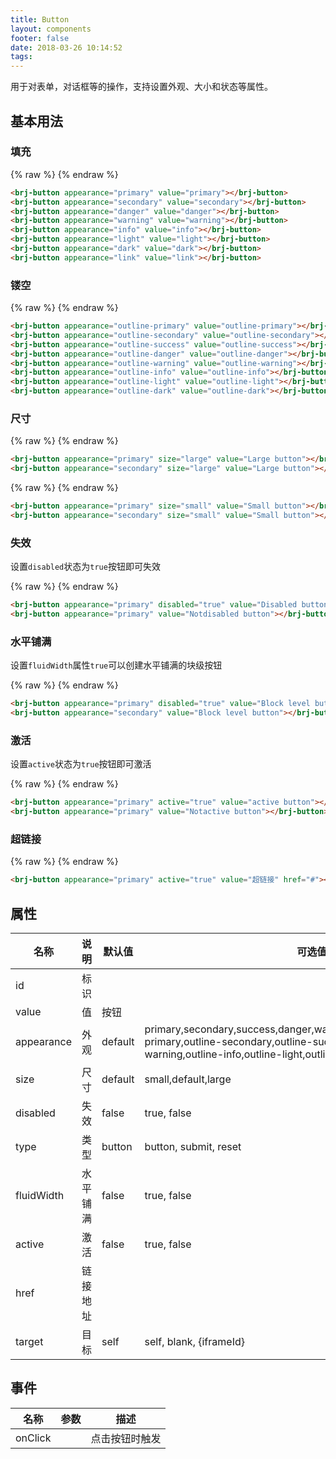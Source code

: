 ```yaml
---
title: Button
layout: components
footer: false
date: 2018-03-26 10:14:52
tags:
---
```


用于对表单，对话框等的操作，支持设置外观、大小和状态等属性。

## 基本用法

### 填充

{% raw %}
<brj-button appearance="primary" value="primary"></brj-button>
<brj-button appearance="secondary" value="secondary"></brj-button>
<brj-button appearance="danger" value="danger"></brj-button>
<brj-button appearance="warning" value="warning"></brj-button>
<brj-button appearance="info" value="info"></brj-button>
<brj-button appearance="light" value="light"></brj-button>
<brj-button appearance="dark" value="dark"></brj-button>
<brj-button appearance="link" value="link"></brj-button>
{% endraw %}

```html
<brj-button appearance="primary" value="primary"></brj-button>
<brj-button appearance="secondary" value="secondary"></brj-button>
<brj-button appearance="danger" value="danger"></brj-button>
<brj-button appearance="warning" value="warning"></brj-button>
<brj-button appearance="info" value="info"></brj-button>
<brj-button appearance="light" value="light"></brj-button>
<brj-button appearance="dark" value="dark"></brj-button>
<brj-button appearance="link" value="link"></brj-button>
```

### 镂空

{% raw %}
<brj-button appearance="outline-primary" value="outline-primary"></brj-button>
<brj-button appearance="outline-secondary" value="outline-secondary"></brj-button>
<brj-button appearance="outline-success" value="outline-success"></brj-button>
<brj-button appearance="outline-danger" value="outline-danger"></brj-button>
<brj-button appearance="outline-warning" value="outline-warning"></brj-button>
<brj-button appearance="outline-info" value="outline-info"></brj-button>
<brj-button appearance="outline-light" value="outline-light"></brj-button>
<brj-button appearance="outline-dark" value="outline-dark"></brj-button>
{% endraw %}

```html
<brj-button appearance="outline-primary" value="outline-primary"></brj-button>
<brj-button appearance="outline-secondary" value="outline-secondary"></brj-button>
<brj-button appearance="outline-success" value="outline-success"></brj-button>
<brj-button appearance="outline-danger" value="outline-danger"></brj-button>
<brj-button appearance="outline-warning" value="outline-warning"></brj-button>
<brj-button appearance="outline-info" value="outline-info"></brj-button>
<brj-button appearance="outline-light" value="outline-light"></brj-button>
<brj-button appearance="outline-dark" value="outline-dark"></brj-button>
```

### 尺寸

{% raw %}
<brj-button appearance="primary" size="large" value="Large button"></brj-button>
<brj-button appearance="secondary" size="large" value="Large button"></brj-button>
{% endraw %}

```html
<brj-button appearance="primary" size="large" value="Large button"></brj-button>
<brj-button appearance="secondary" size="large" value="Large button"></brj-button>
```

{% raw %}
<brj-button appearance="primary" size="small" value="Small button"></brj-button>
<brj-button appearance="secondary" size="small" value="Small button"></brj-button>
{% endraw %}

```html
<brj-button appearance="primary" size="small" value="Small button"></brj-button>
<brj-button appearance="secondary" size="small" value="Small button"></brj-button>
```

### 失效

设置`disabled`状态为`true`按钮即可失效

{% raw %}
<brj-button appearance="primary" disabled="true" value="Disabled button"></brj-button>
<brj-button appearance="primary" value="Notdisabled button"></brj-button>
{% endraw %}

```html
<brj-button appearance="primary" disabled="true" value="Disabled button"></brj-button>
<brj-button appearance="primary" value="Notdisabled button"></brj-button>
```

### 水平铺满

设置`fluidWidth`属性`true`可以创建水平铺满的块级按钮

{% raw %}
<brj-button appearance="primary" fluidWidth="true" value="Block level button"></brj-button>
<brj-button appearance="secondary" fluidWidth="true" value="Block level button"></brj-button>
{% endraw %}

```html
<brj-button appearance="primary" disabled="true" value="Block level button"></brj-button>
<brj-button appearance="secondary" value="Block level button"></brj-button>
```

### 激活

设置`active`状态为`true`按钮即可激活

{% raw %}
<brj-button appearance="primary" active="true" value="active button"></brj-button>
<brj-button appearance="primary" value="Notactive button"></brj-button>
{% endraw %}

```html
<brj-button appearance="primary" active="true" value="active button"></brj-button>
<brj-button appearance="primary" value="Notactive button"></brj-button>
```

### 超链接

{% raw %}
<brj-button appearance="primary" active="true" value="超链接" href="#"></brj-button>
{% endraw %}

```html
<brj-button appearance="primary" active="true" value="超链接" href="#"></brj-button>
```


## 属性

| 名称  | 说明 | 默认值 | 可选值 |值类型 |
| ----- | ------ | ----- | ----- | --------- |
| id    | 标识   |       |       | string |
| value | 值     | 按钮  |          | string    |
| appearance | 外观 |  default  |primary,secondary,success,danger,warning,info,light,dark,link,outline-primary,outline-secondary,outline-success,outline-danger,outline-warning,outline-info,outline-light,outline-dark,default          | string    |
| size | 尺寸     |   default    |   small,default,large       | string     |
|  disabled |   失效   |   false    |   true, false       |  boolean    |
|  type  |   类型   |  button    |     button, submit, reset     |   string   |
|  fluidWidth  |   水平铺满   |  false    |   true, false       |  boolean    |
|  active |   激活   |   false    |   true, false       |  boolean    |
|  href  |   链接地址   |     |      |  string  |
|  target  |  目标  |  self  |   self, blank, {iframeId}  |  string  |

## 事件

| 名称  | 参数 | 描述 |
| ----- | ------ | ----- |
| onClick |   | 点击按钮时触发 |